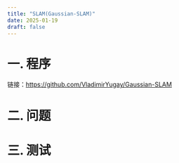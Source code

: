 ```yaml
---
title: "SLAM(Gaussian-SLAM)"
date: 2025-01-19
draft: false
---
```


# 一. 程序

链接：<https://github.com/VladimirYugay/Gaussian-SLAM>

# 二. 问题


# 三. 测试

